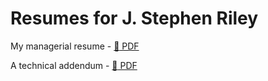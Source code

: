 # Resumes for J. Stephen Riley

My managerial resume - [:page_facing_up: PDF](https://github.com/stephen-riley/resumes/blob/master/pdf/Stephen%20Riley%20general%20resume%20-%20Nov%202019.pdf)

A technical addendum - [:page_facing_up: PDF](https://github.com/stephen-riley/resumes/blob/master/pdf/Stephen%20Riley%20technical%20addendum%20-%20Nov%202019.pdf)